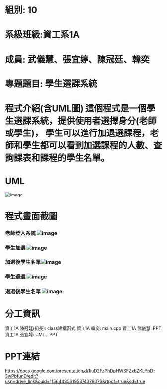 # 組別: 10 
# 系級班級:資工系1A 
# 成員: 武儀慧、張宜婷、陳冠廷、韓奕 
# 專題題目: 學生選課系統 
# 程式介紹(含UML圖) 這個程式是一個學生選課系統，提供使用者選擇身分(老師或學生)， 學生可以進行加退選課程，老師和學生都可以看到加選課程的人數、查詢課表和課程的學生名單。 
# UML 
![image](https://github.com/user-attachments/assets/b5768358-b0a3-4493-8de9-9f81954ecb86)
# 程式畫面截圖 
### 老師登入系統 ![image](https://github.com/user-attachments/assets/ec007f5f-1966-4b1c-a0ab-00fb693196e5)
### 學生加選 ![image](https://github.com/user-attachments/assets/1e219d5a-7159-4fad-99b1-4e3336ba1aa0)
### 加選後學生名單![image](https://github.com/user-attachments/assets/a469c709-f303-4967-93c4-83c04226251e)
### 學生退選 ![image](https://github.com/user-attachments/assets/c9690982-20bf-4200-9d8f-2b43b8112c56)
### 退選後學生名單 ![image](https://github.com/user-attachments/assets/f96811d5-0c43-4915-922b-c1ef6eed03b4)
# 分工資訊 
資工1A 陳冠廷(組長): class建構函式 
資工1A 韓奕: main.cpp 資工1A 
武儀慧: PPT 
資工1A 張宜婷: UML、PPT 
# PPT連結 
https://docs.google.com/presentation/d/1iuD2FzPhDpHWSFZxbZKLYpD-3wPbfunD/edit?usp=drive_link&ouid=115644356195374379076&rtpof=true&sd=true
